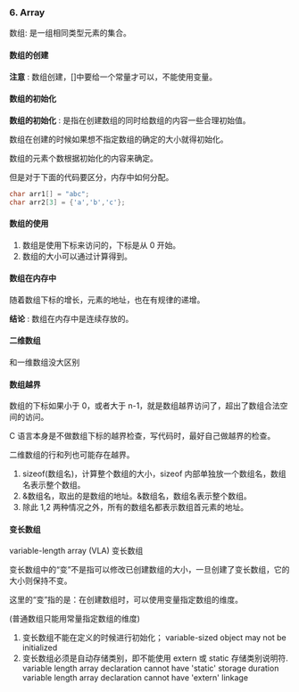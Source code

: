### 6. Array

数组: 是一组相同类型元素的集合。

#### 数组的创建

**注意** : 数组创建，[]中要给一个常量才可以，不能使用变量。

#### 数组的初始化

**数组的初始化** : 是指在创建数组的同时给数组的内容一些合理初始值。

数组在创建的时候如果想不指定数组的确定的大小就得初始化。

数组的元素个数根据初始化的内容来确定。

但是对于下面的代码要区分，内存中如何分配。

```c
char arr1[] = "abc";
char arr2[3] = {'a','b','c'};
```

#### 数组的使用

1. 数组是使用下标来访问的，下标是从 0 开始。
2. 数组的大小可以通过计算得到。

#### 数组在内存中

随着数组下标的增长，元素的地址，也在有规律的递增。

**结论** : 数组在内存中是连续存放的。

#### 二维数组

和一维数组没大区别

#### 数组越界

数组的下标如果小于 0，或者大于 n-1，就是数组越界访问了，超出了数组合法空间的访问。

C 语言本身是不做数组下标的越界检查，写代码时，最好自己做越界的检查。

二维数组的行和列也可能存在越界。

1. sizeof(数组名)，计算整个数组的大小，sizeof 内部单独放一个数组名，数组名表示整个数组。
2. &数组名，取出的是数组的地址。&数组名，数组名表示整个数组。
3. 除此 1,2 两种情况之外，所有的数组名都表示数组首元素的地址。

#### 变长数组

variable-length array (VLA) 变长数组

变长数组中的“变”不是指可以修改已创建数组的大小，一旦创建了变长数组，它的大小则保持不变。

这里的“变”指的是：在创建数组时，可以使用变量指定数组的维度。

(普通数组只能用常量指定数组的维度)

1. 变长数组不能在定义的时候进行初始化； variable-sized object may not be initialized
2. 变长数组必须是自动存储类别，即不能使用 extern 或 static 存储类别说明符.
   variable length array declaration cannot have 'static' storage duration
   variable length array declaration cannot have 'extern' linkage
